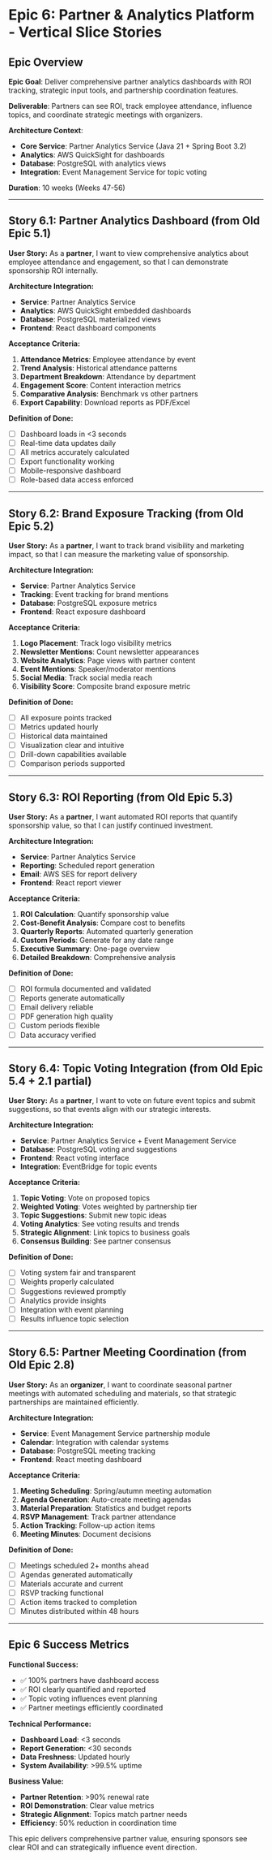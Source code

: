 # Epic 6: Partner & Analytics Platform - Vertical Slice Stories

## Epic Overview

**Epic Goal**: Deliver comprehensive partner analytics dashboards with ROI tracking, strategic input tools, and partnership coordination features.

**Deliverable**: Partners can see ROI, track employee attendance, influence topics, and coordinate strategic meetings with organizers.

**Architecture Context**:
- **Core Service**: Partner Analytics Service (Java 21 + Spring Boot 3.2)
- **Analytics**: AWS QuickSight for dashboards
- **Database**: PostgreSQL with analytics views
- **Integration**: Event Management Service for topic voting

**Duration**: 10 weeks (Weeks 47-56)

---

## Story 6.1: Partner Analytics Dashboard (from Old Epic 5.1)

**User Story:**
As a **partner**, I want to view comprehensive analytics about employee attendance and engagement, so that I can demonstrate sponsorship ROI internally.

**Architecture Integration:**
- **Service**: Partner Analytics Service
- **Analytics**: AWS QuickSight embedded dashboards
- **Database**: PostgreSQL materialized views
- **Frontend**: React dashboard components

**Acceptance Criteria:**
1. **Attendance Metrics**: Employee attendance by event
2. **Trend Analysis**: Historical attendance patterns
3. **Department Breakdown**: Attendance by department
4. **Engagement Score**: Content interaction metrics
5. **Comparative Analysis**: Benchmark vs other partners
6. **Export Capability**: Download reports as PDF/Excel

**Definition of Done:**
- [ ] Dashboard loads in <3 seconds
- [ ] Real-time data updates daily
- [ ] All metrics accurately calculated
- [ ] Export functionality working
- [ ] Mobile-responsive dashboard
- [ ] Role-based data access enforced

---

## Story 6.2: Brand Exposure Tracking (from Old Epic 5.2)

**User Story:**
As a **partner**, I want to track brand visibility and marketing impact, so that I can measure the marketing value of sponsorship.

**Architecture Integration:**
- **Service**: Partner Analytics Service
- **Tracking**: Event tracking for brand mentions
- **Database**: PostgreSQL exposure metrics
- **Frontend**: React exposure dashboard

**Acceptance Criteria:**
1. **Logo Placement**: Track logo visibility metrics
2. **Newsletter Mentions**: Count newsletter appearances
3. **Website Analytics**: Page views with partner content
4. **Event Mentions**: Speaker/moderator mentions
5. **Social Media**: Track social media reach
6. **Visibility Score**: Composite brand exposure metric

**Definition of Done:**
- [ ] All exposure points tracked
- [ ] Metrics updated hourly
- [ ] Historical data maintained
- [ ] Visualization clear and intuitive
- [ ] Drill-down capabilities available
- [ ] Comparison periods supported

---

## Story 6.3: ROI Reporting (from Old Epic 5.3)

**User Story:**
As a **partner**, I want automated ROI reports that quantify sponsorship value, so that I can justify continued investment.

**Architecture Integration:**
- **Service**: Partner Analytics Service
- **Reporting**: Scheduled report generation
- **Email**: AWS SES for report delivery
- **Frontend**: React report viewer

**Acceptance Criteria:**
1. **ROI Calculation**: Quantify sponsorship value
2. **Cost-Benefit Analysis**: Compare cost to benefits
3. **Quarterly Reports**: Automated quarterly generation
4. **Custom Periods**: Generate for any date range
5. **Executive Summary**: One-page overview
6. **Detailed Breakdown**: Comprehensive analysis

**Definition of Done:**
- [ ] ROI formula documented and validated
- [ ] Reports generate automatically
- [ ] Email delivery reliable
- [ ] PDF generation high quality
- [ ] Custom periods flexible
- [ ] Data accuracy verified

---

## Story 6.4: Topic Voting Integration (from Old Epic 5.4 + 2.1 partial)

**User Story:**
As a **partner**, I want to vote on future event topics and submit suggestions, so that events align with our strategic interests.

**Architecture Integration:**
- **Service**: Partner Analytics Service + Event Management Service
- **Database**: PostgreSQL voting and suggestions
- **Frontend**: React voting interface
- **Integration**: EventBridge for topic events

**Acceptance Criteria:**
1. **Topic Voting**: Vote on proposed topics
2. **Weighted Voting**: Votes weighted by partnership tier
3. **Topic Suggestions**: Submit new topic ideas
4. **Voting Analytics**: See voting results and trends
5. **Strategic Alignment**: Link topics to business goals
6. **Consensus Building**: See partner consensus

**Definition of Done:**
- [ ] Voting system fair and transparent
- [ ] Weights properly calculated
- [ ] Suggestions reviewed promptly
- [ ] Analytics provide insights
- [ ] Integration with event planning
- [ ] Results influence topic selection

---

## Story 6.5: Partner Meeting Coordination (from Old Epic 2.8)

**User Story:**
As an **organizer**, I want to coordinate seasonal partner meetings with automated scheduling and materials, so that strategic partnerships are maintained efficiently.

**Architecture Integration:**
- **Service**: Event Management Service partnership module
- **Calendar**: Integration with calendar systems
- **Database**: PostgreSQL meeting tracking
- **Frontend**: React meeting dashboard

**Acceptance Criteria:**
1. **Meeting Scheduling**: Spring/autumn meeting automation
2. **Agenda Generation**: Auto-create meeting agendas
3. **Material Preparation**: Statistics and budget reports
4. **RSVP Management**: Track partner attendance
5. **Action Tracking**: Follow-up action items
6. **Meeting Minutes**: Document decisions

**Definition of Done:**
- [ ] Meetings scheduled 2+ months ahead
- [ ] Agendas generated automatically
- [ ] Materials accurate and current
- [ ] RSVP tracking functional
- [ ] Action items tracked to completion
- [ ] Minutes distributed within 48 hours

---

## Epic 6 Success Metrics

**Functional Success:**
- ✅ 100% partners have dashboard access
- ✅ ROI clearly quantified and reported
- ✅ Topic voting influences event planning
- ✅ Partner meetings efficiently coordinated

**Technical Performance:**
- **Dashboard Load**: <3 seconds
- **Report Generation**: <30 seconds
- **Data Freshness**: Updated hourly
- **System Availability**: >99.5% uptime

**Business Value:**
- **Partner Retention**: >90% renewal rate
- **ROI Demonstration**: Clear value metrics
- **Strategic Alignment**: Topics match partner needs
- **Efficiency**: 50% reduction in coordination time

This epic delivers comprehensive partner value, ensuring sponsors see clear ROI and can strategically influence event direction.